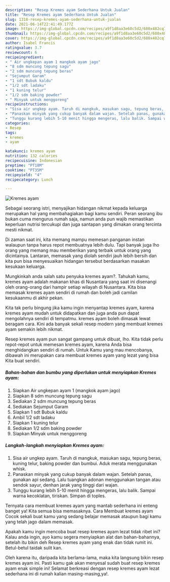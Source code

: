 ```yaml
---
description: "Resep Kremes ayam Sederhana Untuk Jualan"
title: "Resep Kremes ayam Sederhana Untuk Jualan"
slug: 1318-resep-kremes-ayam-sederhana-untuk-jualan
date: 2021-06-14T22:41:49.177Z
image: https://img-global.cpcdn.com/recipes/a9f1d8aa3e60c5d2/680x482cq70/kremes-ayam-foto-resep-utama.jpg
thumbnail: https://img-global.cpcdn.com/recipes/a9f1d8aa3e60c5d2/680x482cq70/kremes-ayam-foto-resep-utama.jpg
cover: https://img-global.cpcdn.com/recipes/a9f1d8aa3e60c5d2/680x482cq70/kremes-ayam-foto-resep-utama.jpg
author: Isabel Francis
ratingvalue: 3.7
reviewcount: 6
recipeingredient:
- " Air ungkepan ayam 1 mangkok ayam jago"
- "8 sdm muncung tepung sagu"
- "2 sdm muncung tepung beras"
- "Sejumput Garam"
- "1 sdt Bubuk kaldu"
- "1/2 sdt ladaku"
- "1 kuning telur"
- "1/2 sdm baking powder"
- " Minyak untuk menggoreng"
recipeinstructions:
- "Sisa air ungkep ayam. Taruh di mangkuk, masukan sagu, tepung beras, kuning telur, baking powder dan bumbui. Aduk merata menggunakan whisk."
- "Panaskan minyak yang cukup banyak dalam wajan. Setelah panas, gunakan api sedang. Lalu tuangkan adonan menggunakan tangan atau sendok sayur, denhan jarak yang tinggi dari wajan."
- "Tunggu kurang lebih 5-10 menit hingga mengeras, lalu balik. Sampai warna kecoklatan, tiriskan. Simpan di toples."
categories:
- Resep
tags:
- kremes
- ayam

katakunci: kremes ayam 
nutrition: 132 calories
recipecuisine: Indonesian
preptime: "PT18M"
cooktime: "PT35M"
recipeyield: "4"
recipecategory: Lunch

---
```



![Kremes ayam](https://img-global.cpcdn.com/recipes/a9f1d8aa3e60c5d2/680x482cq70/kremes-ayam-foto-resep-utama.jpg)

Sebagai seorang istri, menyajikan hidangan nikmat kepada keluarga merupakan hal yang membahagiakan bagi kamu sendiri. Peran seorang ibu bukan cuma mengurus rumah saja, namun anda pun wajib memastikan keperluan nutrisi tercukupi dan juga santapan yang dimakan orang tercinta mesti nikmat.

Di zaman  saat ini, kita memang mampu memesan panganan instan walaupun tanpa harus repot membuatnya lebih dulu. Tapi banyak juga lho orang yang memang mau memberikan yang terbaik untuk orang yang dicintainya. Lantaran, memasak yang diolah sendiri jauh lebih bersih dan kita pun bisa menyesuaikan hidangan tersebut berdasarkan masakan kesukaan keluarga. 



Mungkinkah anda salah satu penyuka kremes ayam?. Tahukah kamu, kremes ayam adalah makanan khas di Nusantara yang saat ini disenangi oleh orang-orang dari hampir setiap wilayah di Nusantara. Kita bisa memasak kremes ayam sendiri di rumah dan boleh jadi camilan kesukaanmu di akhir pekan.

Kita tak perlu bingung jika kamu ingin menyantap kremes ayam, karena kremes ayam mudah untuk didapatkan dan juga anda pun dapat mengolahnya sendiri di tempatmu. kremes ayam boleh dimasak lewat beragam cara. Kini ada banyak sekali resep modern yang membuat kremes ayam semakin lebih nikmat.

Resep kremes ayam pun sangat gampang untuk dibuat, lho. Kita tidak perlu repot-repot untuk memesan kremes ayam, karena Anda bisa menghidangkan sendiri di rumah. Untuk Kamu yang mau mencobanya, dibawah ini merupakan cara membuat kremes ayam yang lezat yang bisa Kita buat sendiri.

<!--inarticleads1-->

##### Bahan-bahan dan bumbu yang diperlukan untuk menyiapkan Kremes ayam:

1. Siapkan  Air ungkepan ayam 1 (mangkok ayam jago)
1. Siapkan 8 sdm muncung tepung sagu
1. Sediakan 2 sdm muncung tepung beras
1. Sediakan Sejumput Garam
1. Siapkan 1 sdt Bubuk kaldu
1. Ambil 1/2 sdt ladaku
1. Siapkan 1 kuning telur
1. Sediakan 1/2 sdm baking powder
1. Siapkan  Minyak untuk menggoreng




<!--inarticleads2-->

##### Langkah-langkah menyiapkan Kremes ayam:

1. Sisa air ungkep ayam. Taruh di mangkuk, masukan sagu, tepung beras, kuning telur, baking powder dan bumbui. Aduk merata menggunakan whisk.
1. Panaskan minyak yang cukup banyak dalam wajan. Setelah panas, gunakan api sedang. Lalu tuangkan adonan menggunakan tangan atau sendok sayur, denhan jarak yang tinggi dari wajan.
1. Tunggu kurang lebih 5-10 menit hingga mengeras, lalu balik. Sampai warna kecoklatan, tiriskan. Simpan di toples.




Ternyata cara membuat kremes ayam yang mantab sederhana ini enteng banget ya! Kita semua bisa memasaknya. Cara Membuat kremes ayam Cocok sekali buat kamu yang sedang belajar memasak ataupun bagi kamu yang telah jago dalam memasak.

Apakah kamu ingin mencoba buat resep kremes ayam lezat tidak ribet ini? Kalau anda ingin, ayo kamu segera menyiapkan alat dan bahan-bahannya, setelah itu bikin deh Resep kremes ayam yang enak dan tidak rumit ini. Betul-betul taidak sulit kan. 

Oleh karena itu, daripada kita berlama-lama, maka kita langsung bikin resep kremes ayam ini. Pasti kamu gak akan menyesal sudah buat resep kremes ayam enak simple ini! Selamat berkreasi dengan resep kremes ayam lezat sederhana ini di rumah kalian masing-masing,ya!.

